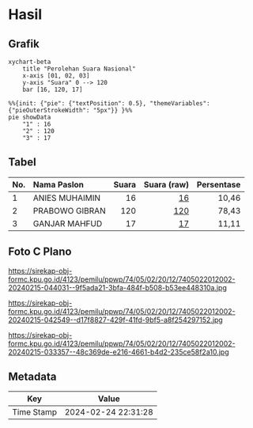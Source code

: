# Hasil

## Grafik

```mermaid
xychart-beta
    title "Perolehan Suara Nasional"
    x-axis [01, 02, 03]
    y-axis "Suara" 0 --> 120
    bar [16, 120, 17]
```

```mermaid
%%{init: {"pie": {"textPosition": 0.5}, "themeVariables": {"pieOuterStrokeWidth": "5px"}} }%%
pie showData
    "1" : 16
    "2" : 120
    "3" : 17
```

## Tabel

| No. | Nama Paslon    | Suara | Suara (raw) | Persentase |
|:--- |:-------------- | -----:| -----------:| ----------:|
| 1   | ANIES MUHAIMIN | 16    | [16][p-1]   | 10,46      |
| 2   | PRABOWO GIBRAN | 120   | [120][p-2]  | 78,43      |
| 3   | GANJAR MAHFUD  | 17    | [17][p-3]   | 11,11      |


[p-1]: https://github.com/gigit-pemilu/pemilu-2024/blob/main/pilpres/hitung-suara/sub/74-sulawesi-tenggara/sub/05-konawe-selatan/sub/02-angata/sub/2012-puungoni/sub/002-tps/sub/paslon-1.txt
[p-2]: https://github.com/gigit-pemilu/pemilu-2024/blob/main/pilpres/hitung-suara/sub/74-sulawesi-tenggara/sub/05-konawe-selatan/sub/02-angata/sub/2012-puungoni/sub/002-tps/sub/paslon-2.txt
[p-3]: https://github.com/gigit-pemilu/pemilu-2024/blob/main/pilpres/hitung-suara/sub/74-sulawesi-tenggara/sub/05-konawe-selatan/sub/02-angata/sub/2012-puungoni/sub/002-tps/sub/paslon-3.txt

## Foto C Plano

https://sirekap-obj-formc.kpu.go.id/4123/pemilu/ppwp/74/05/02/20/12/7405022012002-20240215-044031--9f5ada21-3bfa-484f-b508-b53ee448310a.jpg

https://sirekap-obj-formc.kpu.go.id/4123/pemilu/ppwp/74/05/02/20/12/7405022012002-20240215-042549--d17f8827-429f-41fd-9bf5-a8f254297152.jpg

https://sirekap-obj-formc.kpu.go.id/4123/pemilu/ppwp/74/05/02/20/12/7405022012002-20240215-033357--48c369de-e216-4661-b4d2-235ce58f2a10.jpg


## Metadata

| Key        | Value               |
| ---------- | ------------------- |
| Time Stamp | 2024-02-24 22:31:28 |



